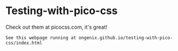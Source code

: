 # Testing-with-pico-css
Check out them at picocss.com, it's great!

```
See this webpage running at ongenix.github.io/testing-with-pico-css/index.html
```

